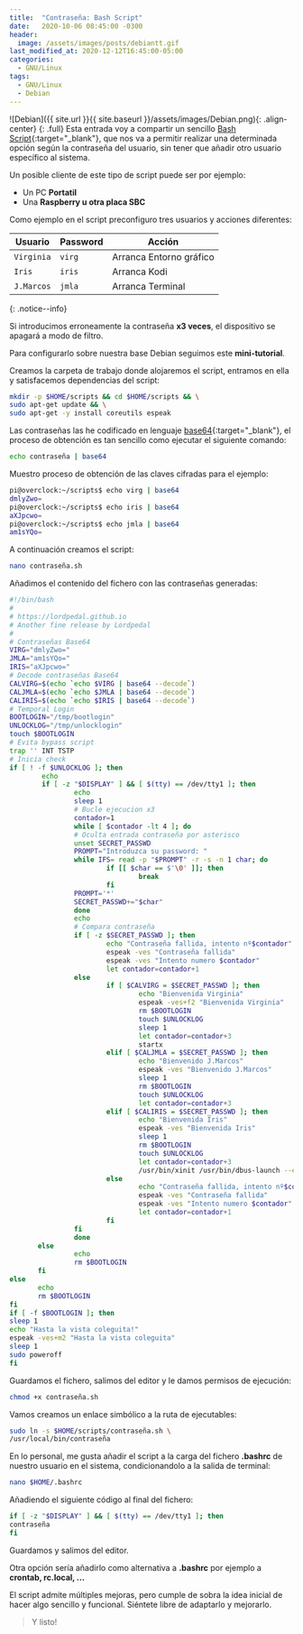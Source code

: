 ```yaml
---
title:  "Contraseña: Bash Script"
date:   2020-10-06 08:45:00 -0300
header:
  image: /assets/images/posts/debiantt.gif
last_modified_at: 2020-12-12T16:45:00-05:00
categories:
  - GNU/Linux
tags:
  - GNU/Linux
  - Debian
---
```


![Debian]({{ site.url }}{{ site.baseurl }}/assets/images/Debian.png){: .align-center}
{: .full}
Esta entrada voy a compartir un sencillo [Bash Script](https://es.wikipedia.org/wiki/Bash){:target="_blank"}, que nos va a permitir realizar una determinada opción según la contraseña del usuario, sin tener que añadir otro usuario específico al sistema.

Un posible cliente de este tipo de script puede ser por ejemplo:

- Un PC **Portatil**
- Una **Raspberry u otra placa SBC**

Como ejemplo en el script preconfiguro tres usuarios y acciones diferentes:

| Usuario | Password | Acción |
| ------ | ------ | ------ |
| `Virginia` | `virg` | Arranca Entorno gráfico |
| `Iris` | `iris` | Arranca Kodi |
| `J.Marcos` | `jmla` | Arranca Terminal |
{: .notice--info}

Si introducimos erroneamente la contraseña **x3 veces**, el dispositivo se apagará a modo de filtro.

Para configurarlo sobre nuestra base Debian seguimos este **mini-tutorial**. 

Creamos la carpeta de trabajo donde alojaremos el script, entramos en ella y satisfacemos dependencias del script:

```bash
mkdir -p $HOME/scripts && cd $HOME/scripts && \
sudo apt-get update && \
sudo apt-get -y install coreutils espeak
```

Las contraseñas las he codificado en lenguaje [base64](https://es.wikipedia.org/wiki/Base64){:target="_blank"}, el proceso de obtención es tan sencillo como ejecutar el siguiente comando:

```bash
echo contraseña | base64
```

Muestro proceso de obtención de las claves cifradas para el ejemplo:

```bash
pi@overclock:~/scripts$ echo virg | base64
dmlyZwo=
pi@overclock:~/scripts$ echo iris | base64
aXJpcwo=
pi@overclock:~/scripts$ echo jmla | base64
am1sYQo=
```

A continuación creamos el script:

```bash
nano contraseña.sh
```

Añadimos el contenido del fichero con las contraseñas generadas:

```bash
#!/bin/bash
#
# https://lordpedal.github.io
# Another fine release by Lordpedal
#
# Contraseñas Base64
VIRG="dmlyZwo="
JMLA="am1sYQo="
IRIS="aXJpcwo="
# Decode contraseñas Base64
CALVIRG=$(echo `echo $VIRG | base64 --decode`)
CALJMLA=$(echo `echo $JMLA | base64 --decode`)
CALIRIS=$(echo `echo $IRIS | base64 --decode`)
# Temporal Login
BOOTLOGIN="/tmp/bootlogin"
UNLOCKLOG="/tmp/unlocklogin"
touch $BOOTLOGIN
# Evita bypass script
trap '' INT TSTP
# Inicia check
if [ ! -f $UNLOCKLOG ]; then
        echo
        if [ -z "$DISPLAY" ] && [ $(tty) == /dev/tty1 ]; then
                echo
                sleep 1
                # Bucle ejecucion x3
                contador=1
                while [ $contador -lt 4 ]; do
                # Oculta entrada contraseña por asterisco
                unset SECRET_PASSWD
                PROMPT="Introduzca su password: "
                while IFS= read -p "$PROMPT" -r -s -n 1 char; do
                        if [[ $char == $'\0' ]]; then
                                break
                        fi
                PROMPT='*'
                SECRET_PASSWD+="$char"
                done
                echo
                # Compara contraseña
                if [ -z $SECRET_PASSWD ]; then
                        echo "Contraseña fallida, intento nº$contador"
                        espeak -ves "Contraseña fallida"
                        espeak -ves "Intento numero $contador"
                        let contador=contador+1
                else
                        if [ $CALVIRG = $SECRET_PASSWD ]; then
                                echo "Bienvenida Virginia"
                                espeak -ves+f2 "Bienvenida Virginia"
                                rm $BOOTLOGIN
                                touch $UNLOCKLOG
                                sleep 1
                                let contador=contador+3
                                startx
                        elif [ $CALJMLA = $SECRET_PASSWD ]; then
                                echo "Bienvenido J.Marcos"
                                espeak -ves "Bienvenido J.Marcos"
                                sleep 1
                                rm $BOOTLOGIN
                                touch $UNLOCKLOG
                                let contador=contador+3
                        elif [ $CALIRIS = $SECRET_PASSWD ]; then
                                echo "Bienvenida Iris"
                                espeak -ves "Bienvenida Iris"
                                sleep 1
                                rm $BOOTLOGIN
                                touch $UNLOCKLOG
                                let contador=contador+3
                                /usr/bin/xinit /usr/bin/dbus-launch --exit-with-session /usr/bin/kodi-standalone -- :0 -nolisten tcp vt7
                        else
                                echo "Contraseña fallida, intento nº$contador"
                                espeak -ves "Contraseña fallida"
                                espeak -ves "Intento numero $contador"
                                let contador=contador+1
                        fi
                fi
                done
       else
                echo
                rm $BOOTLOGIN
       fi
else
       echo
       rm $BOOTLOGIN
fi
if [ -f $BOOTLOGIN ]; then
sleep 1
echo "Hasta la vista coleguita!"
espeak -ves+m2 "Hasta la vista coleguita"
sleep 1
sudo poweroff
fi
```

Guardamos el fichero, salimos del editor y le damos permisos de ejecución:

```bash
chmod +x contraseña.sh
```

Vamos creamos un enlace simbólico a la ruta de ejecutables:

```bash
sudo ln -s $HOME/scripts/contraseña.sh \
/usr/local/bin/contraseña
```

En lo personal, me gusta añadir el script a la carga del fichero **.bashrc** de nuestro usuario en el sistema, condicionandolo a la salida de terminal:

```bash
nano $HOME/.bashrc
```

Añadiendo el siguiente código al final del fichero:

```bash
if [ -z "$DISPLAY" ] && [ $(tty) == /dev/tty1 ]; then
contraseña
fi
```

Guardamos y salimos del editor.

Otra opción sería añadirlo como alternativa a **.bashrc** por ejemplo a **crontab, rc.local, ...**

El script admite múltiples mejoras, pero cumple de sobra la idea inicial de hacer algo sencillo y funcional. Siéntete libre de adaptarlo y mejorarlo.

> Y listo!
